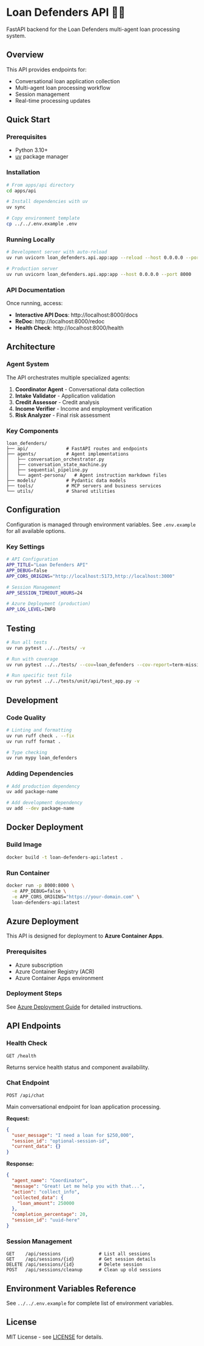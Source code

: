 # Loan Defenders API 🦸‍♂️

FastAPI backend for the Loan Defenders multi-agent loan processing system.

## Overview

This API provides endpoints for:
- Conversational loan application collection
- Multi-agent loan processing workflow
- Session management
- Real-time processing updates

## Quick Start

### Prerequisites

- Python 3.10+
- [uv](https://github.com/astral-sh/uv) package manager

### Installation

```bash
# From apps/api directory
cd apps/api

# Install dependencies with uv
uv sync

# Copy environment template
cp ../../.env.example .env
```

### Running Locally

```bash
# Development server with auto-reload
uv run uvicorn loan_defenders.api.app:app --reload --host 0.0.0.0 --port 8000

# Production server
uv run uvicorn loan_defenders.api.app:app --host 0.0.0.0 --port 8000
```

### API Documentation

Once running, access:
- **Interactive API Docs**: http://localhost:8000/docs
- **ReDoc**: http://localhost:8000/redoc
- **Health Check**: http://localhost:8000/health

## Architecture

### Agent System

The API orchestrates multiple specialized agents:

1. **Coordinator Agent** - Conversational data collection
2. **Intake Validator** - Application validation
3. **Credit Assessor** - Credit analysis
4. **Income Verifier** - Income and employment verification
5. **Risk Analyzer** - Final risk assessment

### Key Components

```
loan_defenders/
├── api/              # FastAPI routes and endpoints
├── agents/           # Agent implementations
│   ├── conversation_orchestrator.py
│   ├── conversation_state_machine.py
│   ├── sequential_pipeline.py
│   └── agent-persona/   # Agent instruction markdown files
├── models/           # Pydantic data models
├── tools/            # MCP servers and business services
└── utils/            # Shared utilities
```

## Configuration

Configuration is managed through environment variables. See `.env.example` for all available options.

### Key Settings

```bash
# API Configuration
APP_TITLE="Loan Defenders API"
APP_DEBUG=false
APP_CORS_ORIGINS="http://localhost:5173,http://localhost:3000"

# Session Management
APP_SESSION_TIMEOUT_HOURS=24

# Azure Deployment (production)
APP_LOG_LEVEL=INFO
```

## Testing

```bash
# Run all tests
uv run pytest ../../tests/ -v

# Run with coverage
uv run pytest ../../tests/ --cov=loan_defenders --cov-report=term-missing

# Run specific test file
uv run pytest ../../tests/unit/api/test_app.py -v
```

## Development

### Code Quality

```bash
# Linting and formatting
uv run ruff check . --fix
uv run ruff format .

# Type checking
uv run mypy loan_defenders
```

### Adding Dependencies

```bash
# Add production dependency
uv add package-name

# Add development dependency
uv add --dev package-name
```

## Docker Deployment

### Build Image

```bash
docker build -t loan-defenders-api:latest .
```

### Run Container

```bash
docker run -p 8000:8000 \
  -e APP_DEBUG=false \
  -e APP_CORS_ORIGINS="https://your-domain.com" \
  loan-defenders-api:latest
```

## Azure Deployment

This API is designed for deployment to **Azure Container Apps**.

### Prerequisites

- Azure subscription
- Azure Container Registry (ACR)
- Azure Container Apps environment

### Deployment Steps

See [Azure Deployment Guide](../../docs/deployment/azure-container-apps.md) for detailed instructions.

## API Endpoints

### Health Check

```
GET /health
```

Returns service health status and component availability.

### Chat Endpoint

```
POST /api/chat
```

Main conversational endpoint for loan application processing.

**Request:**
```json
{
  "user_message": "I need a loan for $250,000",
  "session_id": "optional-session-id",
  "current_data": {}
}
```

**Response:**
```json
{
  "agent_name": "Coordinator",
  "message": "Great! Let me help you with that...",
  "action": "collect_info",
  "collected_data": {
    "loan_amount": 250000
  },
  "completion_percentage": 20,
  "session_id": "uuid-here"
}
```

### Session Management

```
GET    /api/sessions              # List all sessions
GET    /api/sessions/{id}         # Get session details
DELETE /api/sessions/{id}         # Delete session
POST   /api/sessions/cleanup      # Clean up old sessions
```

## Environment Variables Reference

See `../../.env.example` for complete list of environment variables.

## License

MIT License - see [LICENSE](../../LICENSE) for details.
